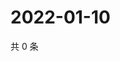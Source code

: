 # 2022-01-10

共 0 条

<!-- BEGIN WEIBO -->
<!-- 最后更新时间 Mon Jan 10 2022 02:10:12 GMT+0800 (China Standard Time) -->

<!-- END WEIBO -->
